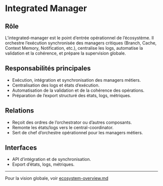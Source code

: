 # Integrated Manager

## Rôle

L’integrated-manager est le point d’entrée opérationnel de l’écosystème. Il orchestre l’exécution synchronisée des managers critiques (Branch, Cache, Context Memory, Notification, etc.), centralise les logs, automatise la validation et la cohérence, et prépare la supervision globale.

## Responsabilités principales

- Exécution, intégration et synchronisation des managers métiers.
- Centralisation des logs et états d’exécution.
- Automatisation de la validation et de la cohérence des opérations.
- Préparation de l’export structuré des états, logs, métriques.

## Relations

- Reçoit des ordres de l’orchestrator ou d’autres composants.
- Remonte les états/logs vers le central-coordinator.
- Sert de chef d’orchestre opérationnel pour les managers métiers.

## Interfaces

- API d’intégration et de synchronisation.
- Export d’états, logs, métriques.

---
Pour la vision globale, voir [ecosystem-overview.md](ecosystem-overview.md)

